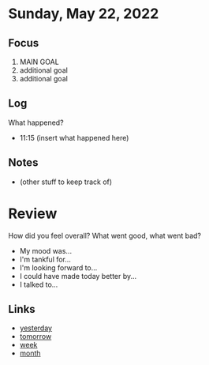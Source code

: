 # Sunday, May 22, 2022

## Focus
1. MAIN GOAL
2. additional goal
3. additional goal

## Log
What happened?
- 11:15 (insert what happened here)

## Notes
- (other stuff to keep track of)

# Review
How did you feel overall? What went good, what went bad?

- My mood was...
- I'm tankful for...
- I'm looking forward to...
- I could have made today better by...
- I talked to...
 
## Links
- [yesterday](calendar/days/2022-05-21.md)
- [tomorrow](calendar/days/2022-05-23.md)
- [week](calendar/weeks/2022-20.md)
- [month](calendar/months/2022-05)